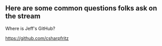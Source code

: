 ## Here are some common questions folks ask on the stream

Where is Jeff's GitHub?

https://github.com/csharpfritz
